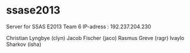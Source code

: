 ssase2013
=========

Server for SSAS E2013
Team 6
IP-adress : 192.237.204.230

Christian Lyngbye (clyn)
Jacob Fischer (jaco)
Rasmus Greve (ragr)
Ivaylo Sharkov (isha)
